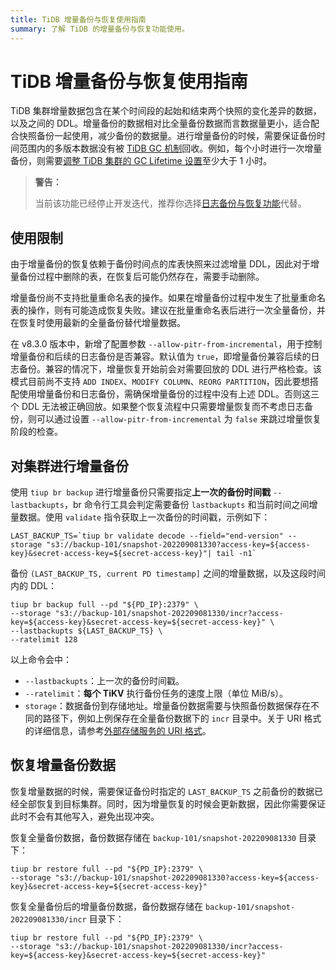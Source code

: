 ```yaml
---
title: TiDB 增量备份与恢复使用指南
summary: 了解 TiDB 的增量备份与恢复功能使用。
---
```


# TiDB 增量备份与恢复使用指南

TiDB 集群增量数据包含在某个时间段的起始和结束两个快照的变化差异的数据，以及之间的 DDL。增量备份的数据相对比全量备份数据而言数据量更小，适合配合快照备份一起使用，减少备份的数据量。进行增量备份的时候，需要保证备份时间范围内的多版本数据没有被 [TiDB GC 机制](/garbage-collection-overview.md)回收。例如，每个小时进行一次增量备份，则需要[调整 TiDB 集群的 GC Lifetime 设置](/system-variables.md#tidb_gc_life_time-从-v50-版本开始引入)至少大于 1 小时。

> **警告：**
>
> 当前该功能已经停止开发迭代，推荐你选择[日志备份与恢复功能](/br/br-pitr-guide.md)代替。

## 使用限制

由于增量备份的恢复依赖于备份时间点的库表快照来过滤增量 DDL，因此对于增量备份过程中删除的表，在恢复后可能仍然存在，需要手动删除。

增量备份尚不支持批量重命名表的操作。如果在增量备份过程中发生了批量重命名表的操作，则有可能造成恢复失败。建议在批量重命名表后进行一次全量备份，并在恢复时使用最新的全量备份替代增量数据。

在 v8.3.0 版本中，新增了配置参数 `--allow-pitr-from-incremental`，用于控制增量备份和后续的日志备份是否兼容。默认值为 `true`，即增量备份兼容后续的日志备份。兼容的情况下，增量恢复开始前会对需要回放的 DDL 进行严格检查。该模式目前尚不支持 `ADD INDEX`、`MODIFY COLUMN`、`REORG PARTITION`，因此要想搭配使用增量备份和日志备份，需确保增量备份的过程中没有上述 DDL。否则这三个 DDL 无法被正确回放。如果整个恢复流程中只需要增量恢复而不考虑日志备份，则可以通过设置 `--allow-pitr-from-incremental` 为 `false` 来跳过增量恢复阶段的检查。

## 对集群进行增量备份

使用 `tiup br backup` 进行增量备份只需要指定**上一次的备份时间戳** `--lastbackupts`，br 命令行工具会判定需要备份 `lastbackupts` 和当前时间之间增量数据。使用 `validate` 指令获取上一次备份的时间戳，示例如下：

```shell
LAST_BACKUP_TS=`tiup br validate decode --field="end-version" --storage "s3://backup-101/snapshot-202209081330?access-key=${access-key}&secret-access-key=${secret-access-key}"| tail -n1`
```

备份 `(LAST_BACKUP_TS, current PD timestamp]` 之间的增量数据，以及这段时间内的 DDL：

```shell
tiup br backup full --pd "${PD_IP}:2379" \
--storage "s3://backup-101/snapshot-202209081330/incr?access-key=${access-key}&secret-access-key=${secret-access-key}" \
--lastbackupts ${LAST_BACKUP_TS} \
--ratelimit 128
```

以上命令会中：

- `--lastbackupts`：上一次的备份时间戳。
- `--ratelimit`：**每个 TiKV** 执行备份任务的速度上限（单位 MiB/s）。
- `storage`：数据备份到存储地址。增量备份数据需要与快照备份数据保存在不同的路径下，例如上例保存在全量备份数据下的 `incr` 目录中。关于 URI 格式的详细信息，请参考[外部存储服务的 URI 格式](/external-storage-uri.md)。

## 恢复增量备份数据

恢复增量数据的时候，需要保证备份时指定的 `LAST_BACKUP_TS` 之前备份的数据已经全部恢复到目标集群。同时，因为增量恢复的时候会更新数据，因此你需要保证此时不会有其他写入，避免出现冲突。

恢复全量备份数据，备份数据存储在 `backup-101/snapshot-202209081330` 目录下：

```shell
tiup br restore full --pd "${PD_IP}:2379" \
--storage "s3://backup-101/snapshot-202209081330?access-key=${access-key}&secret-access-key=${secret-access-key}"
```

恢复全量备份后的增量备份数据，备份数据存储在 `backup-101/snapshot-202209081330/incr` 目录下：

```shell
tiup br restore full --pd "${PD_IP}:2379" \
--storage "s3://backup-101/snapshot-202209081330/incr?access-key=${access-key}&secret-access-key=${secret-access-key}"
```
